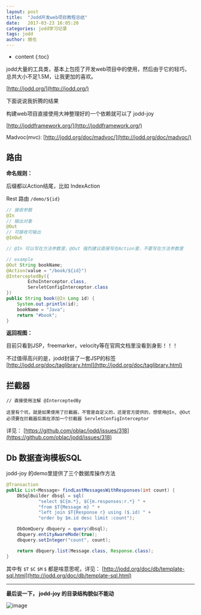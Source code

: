```yaml
---
layout: post
title:  "Jodd开发web项目教程总结"
date:   2017-03-23 16:05:20
categories: jodd学习记录
tags: jodd
author: 朋也
---
```


* content
{:toc}


jodd大量的工具类，基本上包揽了开发web项目中的使用，然后由于它的轻巧，总共大小不足1.5M，让我更加的喜欢。

[http://jodd.org/](http://jodd.org/)

下面说说我折腾的结果

构建web项目直接使用大神整理好的一个依赖就可以了 jodd-joy 

[http://joddframework.org/](http://joddframework.org/)

Madvoc(mvc): [http://jodd.org/doc/madvoc/](http://jodd.org/doc/madvoc/) 




## 路由

**命名规则：**

后缀都以Action结尾，比如 IndexAction 

Rest 路由 `/demo/${id}` 

```java
// 接收参数
@In
// 输出对象
@Out
// 可接收可输出
@InOut

// @In 可以写在方法参数里，@Out 强烈建议直接写在Action里，不要写在方法参数里

// example
@Out String bookName;
@Action(value = "/book/${id}")
@InterceptedBy({
        EchoInterceptor.class,
        ServletConfigInterceptor.class
})
public String book(@In Long id) {
    System.out.println(id);
    bookName = "Java";
    return "#book";
}
```

**返回视图：**

目前只看到JSP，freemarker，velocity等在官网文档里没看到身影！！！

不过值得高兴的是，jodd封装了一套JSP的标签 [http://jodd.org/doc/taglibrary.html](http://jodd.org/doc/taglibrary.html)

## 拦截器

```
// 直接使用注解 @InterceptedBy

这里有个坑，就是如果使用了拦截器，不管是自定义的，还是官方提供的，想使用@In, @Out 必须要在拦截器后面在添加一个拦截器 ServletConfigInterceptor
```

详见： [https://github.com/oblac/jodd/issues/318](https://github.com/oblac/jodd/issues/318)

## Db 数据查询模板SQL

jodd-joy 的demo里提供了三个数据库操作方法

```java
@Transaction
public List<Message> findLastMessagesWithResponses(int count) {
	DbSqlBuilder dbsql = sql(
			"select $C{m.*}, $C{m.responses:r.*} " +
			"from $T{Message m} " +
			"left join $T{Response r} using ($.id) " +
			"order by $m.id desc limit :count");

	DbOomQuery dbquery = query(dbsql);
	dbquery.entityAwareMode(true);
	dbquery.setInteger("count", count);

	return dbquery.list(Message.class, Response.class);
}
```

其中有 `$T` `$C` `$M` `$` 都是啥意思呢，详见： [http://jodd.org/doc/db/template-sql.html](http://jodd.org/doc/db/template-sql.html)

--- 

**最后说一下， jodd-joy 的目录结构貌似不能动**

![image](http://o80qlph6m.bkt.clouddn.com/20160619092822f7c91c)

